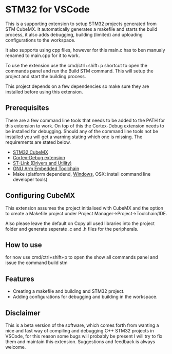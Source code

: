 # STM32 for VSCode

This is a supporting extension to setup STM32 projects generated from STM CubeMX. It automatically generates a makefile and starts the build process, it also adds debugging, building (limited) and uploading configurations to the workspace.

It also supports using cpp files, however for this main.c has to ben manualy renamed to main.cpp for it to work.

To use the extension use the cmd/ctrl+shift+p shortcut to open the commands panel and run the Build STM command. This will setup the project and start the building process.

This project depends on a few dependencies so make sure they are installed before using this extension.

## Prerequisites
There are a few command line tools that needs to be added to the PATH for this extension to work. On top of this the Cortex-Debug extension needs to be installed for debugging. Should any of the command line tools not be installed you will get a warning stating which one is missing. The requirements are stated below.


- [STM32 CubeMX](https://www.st.com/en/development-tools/stm32cubemx.html)
- [Cortex-Debug extension](https://github.com/Marus/cortex-debug)
- [ST-Link (Drivers and Utility)](https://www.st.com/en/development-tools/st-link-v2.html)
- [GNU Arm Embedded Toolchain](https://developer.arm.com/open-source/gnu-toolchain/gnu-rm/downloads)
- Make (platform dependend, [Windows](http://gnuwin32.sourceforge.net/packages/make.htm), OSX: install command line developer tools)

## Configuring CubeMX
This extension assumes the project initialised with CubeMX and the option to create a Makefile project under Project Manager->Project->Toolchain/IDE.

Also please leave the default on Copy all used libraries into the project folder and generate seperate .c and .h files for the peripherals.

## How to use
for now use cmd/ctrl+shift+p to open the show all commands panel and issue the command build stm

## Features
- Creating a makefile and building and STM32 project.
- Adding configurations for debugging and building in the workspace.

## Disclaimer
This is a beta version of the software, which comes forth from wanting a nice and fast way of compiling and debugging C++ STM32 projects in VSCode, for this reason some bugs will probably be present I will try to fix them and maintain this extension. Suggestions and feedback is always welcome.